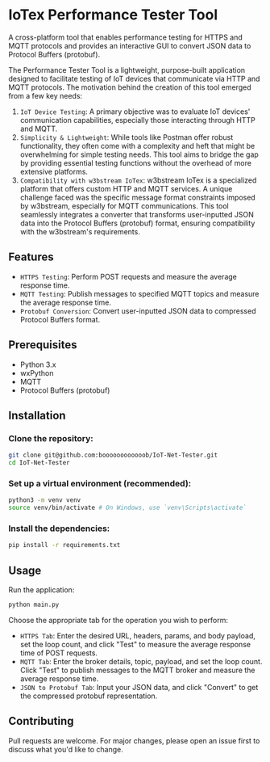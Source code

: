 # IoTex Performance Tester Tool

A cross-platform tool that enables performance testing for HTTPS and MQTT protocols and provides an interactive GUI to convert JSON data to Protocol Buffers (protobuf).

The Performance Tester Tool is a lightweight, purpose-built application designed to facilitate testing of IoT devices that communicate via HTTP and MQTT protocols. The motivation behind the creation of this tool emerged from a few key needs:

1. `IoT Device Testing`: A primary objective was to evaluate IoT devices' communication capabilities, especially those interacting through HTTP and MQTT.
2. `Simplicity & Lightweight`: While tools like Postman offer robust functionality, they often come with a complexity and heft that might be overwhelming for simple testing needs. This tool aims to bridge the gap by providing essential testing functions without the overhead of more extensive platforms.
3. `Compatibility with w3bstream IoTex`: w3bstream IoTex is a specialized platform that offers custom HTTP and MQTT services. A unique challenge faced was the specific message format constraints imposed by w3bstream, especially for MQTT communications. This tool seamlessly integrates a converter that transforms user-inputted JSON data into the Protocol Buffers (protobuf) format, ensuring compatibility with the w3bstream's requirements.

## Features

- `HTTPS Testing`: Perform POST requests and measure the average response time.
- `MQTT Testing`: Publish messages to specified MQTT topics and measure the average response time.
- `Protobuf Conversion`: Convert user-inputted JSON data to compressed Protocol Buffers format.

## Prerequisites

- Python 3.x
- wxPython
- MQTT
- Protocol Buffers (protobuf)

## Installation

### Clone the repository:

```bash
git clone git@github.com:boooooooooooob/IoT-Net-Tester.git
cd IoT-Net-Tester
```

### Set up a virtual environment (recommended):

```bash
python3 -m venv venv
source venv/bin/activate # On Windows, use `venv\Scripts\activate`
```

### Install the dependencies:

```bash
pip install -r requirements.txt
```

## Usage

Run the application:

```bash
python main.py
```

Choose the appropriate tab for the operation you wish to perform:

- `HTTPS Tab`: Enter the desired URL, headers, params, and body payload, set the loop count, and click "Test" to measure the average response time of POST requests.
- `MQTT Tab`: Enter the broker details, topic, payload, and set the loop count. Click "Test" to publish messages to the MQTT broker and measure the average response time.
- `JSON to Protobuf Tab`: Input your JSON data, and click "Convert" to get the compressed protobuf representation.

## Contributing

Pull requests are welcome. For major changes, please open an issue first to discuss what you'd like to change.
